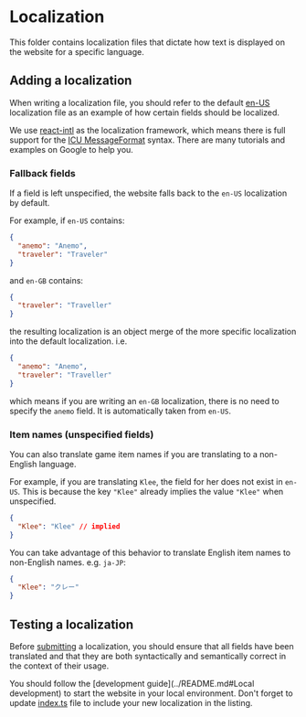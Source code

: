 # Localization

This folder contains localization files that dictate how text is displayed on the website for a specific language.

## Adding a localization

When writing a localization file, you should refer to the default [en-US](en-US.json) localization file as an example of how certain fields should be localized.

We use [react-intl](https://formatjs.io/docs/react-intl/) as the localization framework, which means there is full support for the [ICU MessageFormat](https://unicode-org.github.io/icu/userguide/format_parse/) syntax. There are many tutorials and examples on Google to help you.

### Fallback fields

If a field is left unspecified, the website falls back to the `en-US` localization by default.

For example, if `en-US` contains:

```json
{
  "anemo": "Anemo",
  "traveler": "Traveler"
}
```

and `en-GB` contains:

```json
{
  "traveler": "Traveller"
}
```

the resulting localization is an object merge of the more specific localization into the default localization. i.e.

```json
{
  "anemo": "Anemo",
  "traveler": "Traveller"
}
```

which means if you are writing an `en-GB` localization, there is no need to specify the `anemo` field. It is automatically taken from `en-US`.

### Item names (unspecified fields)

You can also translate game item names if you are translating to a non-English language.

For example, if you are translating `Klee`, the field for her does not exist in `en-US`. This is because the key `"Klee"` already implies the value `"Klee"` when unspecified.

```json
{
  "Klee": "Klee" // implied
}
```

You can take advantage of this behavior to translate English item names to non-English names. e.g. `ja-JP`:

```json
{
  "Klee": "クレー"
}
```

## Testing a localization

Before [submitting](https://docs.github.com/en/github/collaborating-with-issues-and-pull-requests/about-pull-requests) a localization, you should ensure that all fields have been translated and that they are both syntactically and semantically correct in the context of their usage.

You should follow the [development guide](../README.md#Local development) to start the website in your local environment.  Don't forget to update [index.ts](index.ts) file to include your new localization in the listing.
